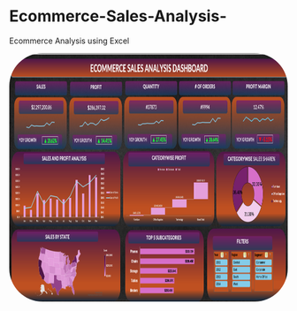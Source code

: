 # Ecommerce-Sales-Analysis-
Ecommerce Analysis using Excel

<img align="center" alt="zerotwo-pic" height="450" style="border-radius:60px;" src="https://github.com/Payal2000/Ecommerce-Sales-Analysis/blob/main/Dashboard.png">

